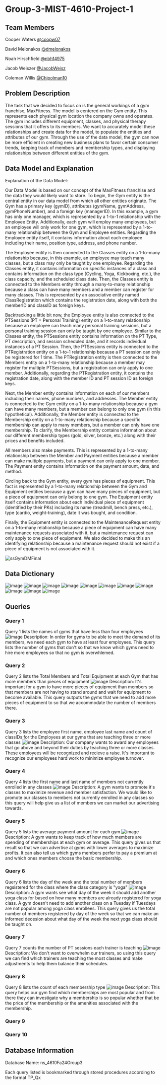 # Group-3-MIST-4610-Project-1
 
## Team Members
Cooper Waters [@coopw07](https://github.com/coopw07)

David Melonakos [@dmelonakos](https://github.com/dmelonakos)

Noah Hirschfield [@nbh14975](https://github.com/nbh14975)

Jacob Weiszer [@JacobWeisz](https://github.com/JacobWeisz)

Coleman Willis [@Chipolman10](https://github.com/Chipolman10)

## Problem Description
The task that we decided to focus on is the general workings of a gym franchise, MaxFitness. The model is centered on the Gym entity. This represents each physical gym location the company owns and operates. The gym includes different equipment, classes, and physical therapy sessions that it offers to its members. We want to accurately model these relationships and create data for the model, to populate the entities and attributes of our gym. Through the use of the data model, the gym can now be more efficient in creating new business plans to favor certain consumer trends, keeping track of members and membership types, and displaying relationships between different entities of the gym.

## Data Model and Explanation
Explanation of the Data Model:

Our Data Model is based on our concept of the MaxFitness franchise and the data they would likely want to store. To begin, the Gym entity is the central entity in our data model from which all other entities originate. The Gym has a primary key (gymID), attributes (gymName, gymAddress, gymPhoneNumber), and a foreign key (managerID). In this example, a gym has only one manager, which is represented by a 1-to-1 relationship with the Employee Entity. Additionally, each gym will employ many employees, but an employee will only work for one gym, which is represented by a 1-to-many relationship between the Gym and Employee entities. Regarding the Employee entity itself, it contains information about each employee including their name, position type, address, and phone number.

The Employee entity is then connected to the Classes entity on a 1-to-many relationship because, in this example, an employee may teach many classes, but a class may only be taught by one employee. Regarding the Classes entity, it contains information on specific instances of a class and contains information on the class type (Cycling, Yoga, Kickboxing, etc.), the class capacity, and the scheduled class date. Then, the Classes entity is connected to the Members entity through a many-to-many relationship because a class can have many members and a member can register for many classes. This is represented by an associative entity named ClassRegistration which contains the registration date, along with both the memberID and classID as foreign keys. 

Backtracking a little bit now, the Employee entity is also connected to the PTSessions (PT = Personal Training) entity on a 1-to-many relationship because an employee can teach many personal training sessions, but a personal training session can only be taught by one employee. Similar to the Classes entity, the PTSessions entity contains information on the PT Type, PT description, and session scheduled date, and it records individual instances of a PT Session. Then, the PTSessions entity is connected to the PTRegistration entity on a 1-to-1 relationship because a PT session can only be registered for 1 time. The PTRegistration entity is then connected to the Members entity on a 1-to-many relationship because a member may register for multiple PTSessions, but a registration can only apply to one member. Additionally, regarding the PTRegistration entity, it contains the registration date, along with the member ID and PT session ID as foreign keys.

Next, the Member entity contains information on each of our members including their names, phone numbers, and addresses. The Member entity is connected to the Gym entity on a 1-to-many relationship because a gym can have many members, but a member can belong to only one gym (in this hypothetical). Additionally, the Member entity is connected to the Membership entity on a 1-to-many relationship because a specific membership can apply to many members, but a member can only have one membership. To clarify, the Membership entity contains information about our different membership types (gold, silver, bronze, etc.) along with their prices and benefits included. 

All members also make payments. This is represented by a 1-to-many relationship between the Member and Payment entities because a member can make multiple payments, but a payment can only apply to one member. The Payment entity contains information on the payment amount, date, and method.

Circling back to the Gym entity, every gym has pieces of equipment. This fact is represented by a 1-to-many relationship between the Gym and Equipment entities because a gym can have many pieces of equipment, but a piece of equipment can only belong to one gym. The Equipment entity itself contains information about each individual piece of equipment (identified by their PKs) including its name (treadmill, bench press, etc.), type (cardio, weight-training), date it was bought, and condition. 

Finally, the Equipment entity is connected to the MaintenanceRequest entity on a 1-to-many relationship because a piece of equipment can have many maintenance requests associated with it, but a maintenance request can only apply to one piece of equipment. We also decided to make this an identifying relationship because a maintenance request should not exist if a piece of equipment is not associated with it.


![ssGymDMFinal](https://github.com/user-attachments/assets/09d25c73-b1ee-492c-a994-9e7c49037c6f)

## Data Dictionary
![image](https://github.com/user-attachments/assets/d54f827f-ad2b-4667-b70b-dcc96f20db97)
![image](https://github.com/user-attachments/assets/ecefc316-700f-4f86-8937-420f7ed9facc)
![image](https://github.com/user-attachments/assets/a298120c-fd9c-4d42-b2ae-24fdf8be6a99)
![image](https://github.com/user-attachments/assets/d6b707b2-9424-465d-811f-d08792d81634)
![image](https://github.com/user-attachments/assets/e98d24bd-3f28-499a-8377-5403799fd74d)
![image](https://github.com/user-attachments/assets/044574c5-bc76-4427-afbc-b63f5c3fc540)
![image](https://github.com/user-attachments/assets/e873da4f-9298-409d-b049-f1825b31370b)
![image](https://github.com/user-attachments/assets/4ae141dd-8409-4850-80b0-d55142dceae8)
![image](https://github.com/user-attachments/assets/72049e84-360c-4dc3-9da5-41f4dd73bc3c)
![image](https://github.com/user-attachments/assets/cc0715a5-051a-4b11-ae36-1bdee8f59284)
![image](https://github.com/user-attachments/assets/a5d07371-08e1-4cb7-8dc4-d95728ccf5d5)


## Queries
### Query 1
Query 1 lists the names of gyms that have less than four employees
![image](https://github.com/user-attachments/assets/5e908fc7-2c75-4af6-afbd-29773d11c438)
Description: In order for gyms to be able to meet the demand of its members, we need each gym to have at least four employees. This query lists the number of gyms that don't so that we know which gyms need to hire more employees so that no gym is overwhlemed.
### Query 2
Query 2 lists the Total Members and Total Equipment at each Gym that has more members than pieces of equipment
![image](https://github.com/user-attachments/assets/11db0695-14ec-4375-807c-9df70e80e7ad)
Description: It's important for a gym to have more pieces of equipment than members so that members are not having to stand around and wait for equipment to become available. This query outputs the gyms that we need to add more pieces of equipment to so that we accommodate the number of members there.
### Query 3
Query 3 lists the employee first name, employee last name and count of classIDs for the Employees at our gyms that are teaching three or more classes
![image](https://github.com/user-attachments/assets/e2d84bfe-7579-40dc-bcfe-d794448c7852)
Description: Our company wants to award any employees that go above and beyond their duties by teaching three or more classes. These employees will be recognized and recieve a raise. It's important to recognize our employees hard work to minimize employee turnover.
### Query 4
Query 4 lists the first name and last name of members not currently enrolled in any classes
![image](https://github.com/user-attachments/assets/773a4ed5-fc43-4066-b196-01d69b78f041)
Description: A gym wants to promote it's classes to maximize revenue and member satisfaction. We would like to promote our classes to members not currently enrolled in any classes so this query will help give us a list of members we can market our advertising towards.

### Query 5
Query 5 lists the average payment amount for each gym
![image](https://github.com/user-attachments/assets/e0d15219-49e5-4c7a-9278-3c95def424e5)                                                                         
Description: A gym wants to keep track of how much members are spending of memberships at each gym on average. This query gives us that result so that we can advertise at gyms with lower averages to maximize profits. It can also tell us which gyms members perfer to pay a premium at and which ones members choose the basic membership.
### Query 6
Query 6 lists the day of the week and the total number of members regsistered for the class where the class category is "yoga"
![image](https://github.com/user-attachments/assets/f20d0cb8-bcf7-4d94-90e3-f95cfe286950)
Description: A gym wants see what day of the week it should add another yoga class for based on how many members are already registered for yoga class. A gym doesn't need to add another class on a Tuesday if Tuesdays are not popular among yoga class enrollees. This query gives us the total number of members registered by day of the week so that we can make an informed decesion about what day of the week the next yoga class should be taught on.
### Query 7
Query 7 counts the number of PT sessions each trainer is teaching
![image](https://github.com/user-attachments/assets/b43bee18-0977-426a-a568-c1b22572b73f)
Description: We don't want to overwhelm our trainers, so using this query we can find which trainers are teaching the most classes and make adjustments to help them balance their schedules.
### Query 8
Query 8 lists the count of each membership type
![image](https://github.com/user-attachments/assets/9b88a85b-5c66-464b-9c47-2cbaf1cf8bac)
Description: This query helps our gym find which memberships are most popular and from there they can investigate why a membership is so popular whether that be the price of the membership or the amenities associated with the membership.
### Query 9

### Query 10

## Database Information
Database Name: ns_4610Fa24Group3

Each query listed is bookmarked through stored procedures according to the format TP_Qx

